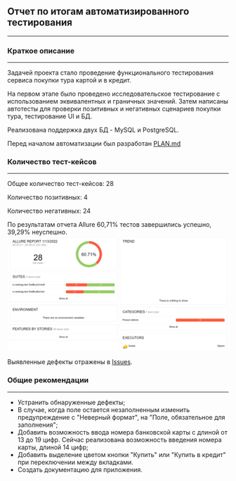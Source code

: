 ## Отчет по итогам автоматизированного тестирования ##
___
### Краткое описание ###
___
Задачей проекта стало проведение функционального тестирования сервиса покупки тура картой и в кредит.

На первом этапе было проведено исследовательское тестирование с использованием эквивалентных и граничных значений.
Затем написаны автотесты для проверки позитивных и негативных сценариев покупки тура, тестирование UI и БД.

Реализована поддержка двух БД - MySQL и PostgreSQL.

Перед началом автоматизации был разработан [PLAN.md](https://github.com/kokanoka/Diploma/blob/master/PLAN.md)

### Количество тест-кейсов ###
___
Общее количество тест-кейсов: 28

Количество позитивных: 4

Количество негативных: 24

По результатам отчета Allure 60,71% тестов завершились успешно, 39,29% неуспешно.
![img.png](img.png)

Выявленные дефекты отражены в [Issues](https://github.com/kokanoka/Diploma/issues).

### Общие рекомендации ###
___
- Устранить обнаруженные дефекты;
- В случае, когда поле остается незаполненным изменить предупреждение с "Неверный формат", на "Поле, обязательное для заполнения";
- Добавить возможность ввода номера банковской карты с длиной от 13 до 19 цифр. Сейчас реализована возможность введения номера карты, длиной 14 цифр;
- Добавить выделение цветом кнопки "Купить" или "Купить в кредит" при переключении между вкладками. 
- Создать документацию для приложения.
